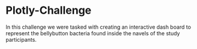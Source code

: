 # Plotly-Challenge
In this challenge we were tasked with creating an interactive dash board to represent the bellybutton bacteria found inside the navels of the study participants.


